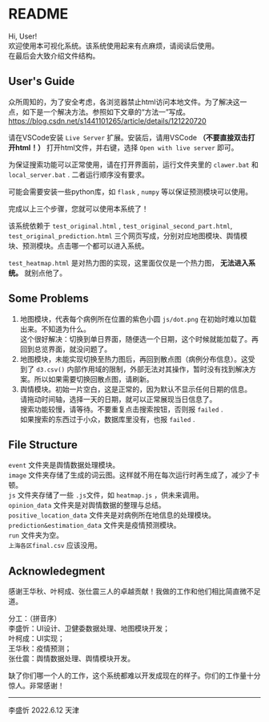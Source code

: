 # README
Hi, User!  
欢迎使用本可视化系统。该系统使用起来有点麻烦，请阅读后使用。  
在最后会大致介绍文件结构。

## User's Guide
众所周知的，为了安全考虑，各浏览器禁止html访问本地文件。为了解决这一点，如下是一个解决方法。参照如下文章的“方法一”写成。  
https://blog.csdn.net/s1441101265/article/details/121220720  

请在VSCode安装 `Live Server` 扩展。安装后，请用VSCode **（不要直接双击打开html！）** 打开html文件，并右键，选择 `Open with live server` 即可。

为保证搜索功能可以正常使用，请在打开界面前，运行文件夹里的 `clawer.bat` 和 `local_server.bat` . 二者运行顺序没有要求。

可能会需要安装一些python库，如 `flask` , `numpy` 等以保证预测模块可以使用。  

完成以上三个步骤，您就可以使用本系统了！  

该系统依赖于 `test_original.html` , `test_original_second_part.html`, `test_original_prediction.html` 三个网页写成，分别对应地图模块、舆情模块、预测模块。点击哪一个都可以进入系统。  

`test_heatmap.html` 是对热力图的实现，这里面仅仅是一个热力图， **无法进入系统。** 就别点他了。

## Some Problems
1. 地图模块，代表每个病例所在位置的紫色小圆 `js/dot.png` 在初始时难以加载出来。不知道为什么。  
   这个很好解决：切换到单日界面，随便选一个日期，这个时候就能加载了。再回到总览界面，就没问题了。  
2. 地图模块，未能实现切换至热力图后，再回到散点图（病例分布信息）。这受到了 `d3.csv()` 内部作用域的限制，外部无法对其操作，暂时没有找到解决方案。所以如果需要切换回散点图，请刷新。
3. 舆情模块。初始一片空白，这是正常的，因为默认不显示任何日期的信息。  
   请拖动时间轴，选择一天的日期，就可以正常展现当日信息了。  
   搜索功能较慢，请等待。不要重复点击搜索按钮，否则报 `failed` .  
   如果搜索的东西过于小众，数据库里没有，也报 `failed` .


## File Structure

`event` 文件夹是舆情数据处理模块。  
`image` 文件夹存储了生成的词云图。这样就不用在每次运行时再生成了，减少了卡顿。  
`js` 文件夹存储了一些 `.js`文件，如 `heatmap.js` ，供未来调用。  
`opinion_data` 文件夹是对舆情数据的整理与总结。   
`positive_location_data` 文件夹是对病例所在地信息的处理模块。  
`prediction&estimation_data` 文件夹是疫情预测模块。  
`run` 文件夹为空。  
`上海各区final.csv` 应该没用。

## Acknowledegment
感谢王华秋、叶柯成、张仕震三人的卓越贡献！我做的工作和他们相比简直微不足道。  

分工：（拼音序）  
李盛忻：UI设计、卫健委数据处理、地图模块开发；  
叶柯成：UI实现；  
王华秋：疫情预测；  
张仕震：舆情数据处理、舆情模块开发。  

缺了你们哪一个人的工作，这个系统都难以开发成现在的样子。你们的工作量十分惊人。非常感谢！


---
李盛忻 2022.6.12 天津